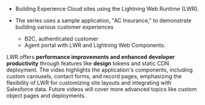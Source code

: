 
- Building Experience Cloud sites using the Lightning Web Runtime (LWR).  

- The series uses a sample application, "AC Insurance," to demonstrate building various customer experiences 
  - B2C, authenticated customer
  -  Agent portal
   with LWR and Lightning Web Components.  
   
LWR offers **performance improvements and enhanced developer productivity** through features like **design** tokens and static CDN deployment. The video highlights the application's components, including custom carousels, contact forms, and record pages, emphasizing the flexibility of LWR for customizing site layouts and integrating with Salesforce data. Future videos will cover more advanced topics like custom object pages and deployments.

